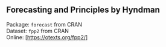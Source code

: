 

## Forecasting and Principles  by Hyndman
Package: `forecast` from CRAN  
Dataset: `fpp2` from CRAN  
Online: [https://otexts.org/fpp2/]
